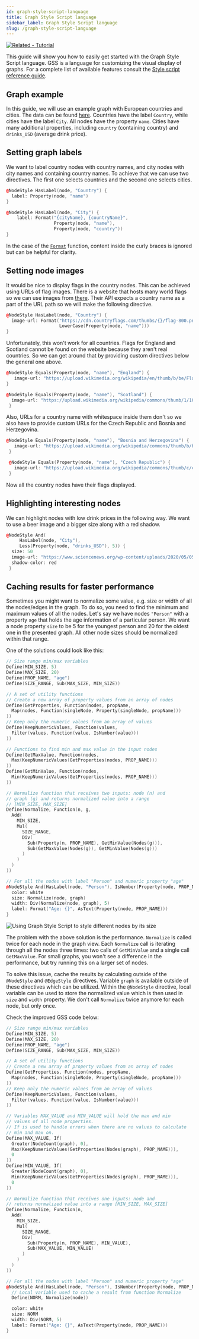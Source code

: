 ```yaml
---
id: graph-style-script-language
title: Graph Style Script language
sidebar_label: Graph Style Script language
slug: /graph-style-script-language
---
```


[![Related - Tutorial](https://img.shields.io/static/v1?label=Related&message=Tutorial&color=008a00&style=for-the-badge)](/memgraph/tutorials/style-your-graphs-in-memgraph-lab)

This guide will show you how to easily get started with the Graph Style Script
language. GSS is a language for customizing the visual display of graphs. For a
complete list of available features consult the [Style script
reference guide](./reference-guide.md).

## Graph example

In this guide, we will use an example graph with European countries and cities.
The data can be found
[here](https://memgraph.com/docs/memgraph/tutorials-overview/backpacking-through-europe).
Countries have the label `Country`, while cities have the label `City`. All
nodes have the property `name`. Cities have many additional properties,
including `country` (containing country) and `drinks_USD` (average drink price).

## Setting graph labels

We want to label country nodes with country names, and city nodes with city
names and containing country names. To achieve that we can use two directives.
The first one selects countries and the second one selects cities.

```cpp
@NodeStyle HasLabel(node, "Country") {
  label: Property(node, "name")
}

@NodeStyle HasLabel(node, "City") {
    label: Format("{cityName}, {countryName}",
                  Property(node, "name"),
                  Property(node, "country"))
}
```

In the case of the [`Format`](gss-functions.md#formatformatstring-val1-val2)
function, content inside the curly braces is ignored but can be helpful for
clarity.

## Setting node images

It would be nice to display flags in the country nodes. This can be achieved
using URLs of flag images. There is a website that hosts many world flags so we
can use images from [there](https://cdn.countryflags.com). Their API expects a
country name as a part of the URL path so we will make the following directive.

```cpp
@NodeStyle HasLabel(node, "Country") {
  image-url: Format("https://cdn.countryflags.com/thumbs/{}/flag-800.png",
                    LowerCase(Property(node, "name")))
}
```

Unfortunately, this won't work for all countries. Flags for England and Scotland
cannot be found on the website because they aren't real countries. So we can get
around that by providing custom directives below the general one above.

```cpp
@NodeStyle Equals(Property(node, "name"), "England") {
   image-url: "https://upload.wikimedia.org/wikipedia/en/thumb/b/be/Flag_of_England.svg/2560px-Flag_of_England.svg.png"
}

@NodeStyle Equals(Property(node, "name"), "Scotland") {
  image-url: "https://upload.wikimedia.org/wikipedia/commons/thumb/1/10/Flag_of_Scotland.svg/1200px-Flag_of_Scotland.svg.png"
 }
```

Also, URLs for a country name with whitespace inside them don't so we also have
to provide custom URLs for the Czech Republic and Bosnia and Herzegovina.

```cpp
@NodeStyle Equals(Property(node, "name"), "Bosnia and Herzegovina") {
   image-url: "https://upload.wikimedia.org/wikipedia/commons/thumb/b/bf/Flag_of_Bosnia_and_Herzegovina.svg/1200px-Flag_of_Bosnia_and_Herzegovina.svg.png"
 }

 @NodeStyle Equals(Property(node, "name"), "Czech Republic") {
   image-url: "https://upload.wikimedia.org/wikipedia/commons/thumb/c/cb/Flag_of_the_Czech_Republic.svg/2560px-Flag_of_the_Czech_Republic.svg.png"
 }
```

Now all the country nodes have their flags displayed.

## Highlighting interesting nodes

We can highlight nodes with low drink prices in the following way. We want to
use a beer image and a bigger size along with a red shadow.

```cpp
@NodeStyle And(
     HasLabel(node, "City"),
     Less(Property(node, "drinks_USD"), 5)) {
  size: 50
  image-url: "https://www.sciencenews.org/wp-content/uploads/2020/05/050620_mt_beer_feat-1028x579.jpg"
  shadow-color: red
 }
```

## Caching results for faster performance

Sometimes you might want to normalize some value, e.g. size or width of all the
nodes/edges in the graph. To do so, you need to find the minimum and maximum values
of all the nodes.
Let's say we have nodes `"Person"` with a property `age` that holds the age information
of a particular person. We want a node property `size` to be 5 for the youngest person
and 20 for the oldest one in the presented graph. All other node sizes should be normalized
within that range.

One of the solutions could look like this:

```cpp
// Size range min/max variables
Define(MIN_SIZE, 5)
Define(MAX_SIZE, 20)
Define(PROP_NAME, "age")
Define(SIZE_RANGE, Sub(MAX_SIZE, MIN_SIZE))

// A set of utility functions
// Create a new array of property values from an array of nodes
Define(GetProperties, Function(nodes, propName,
  Map(nodes, Function(singleNode, Property(singleNode, propName)))
))
// Keep only the numeric values from an array of values
Define(KeepNumericValues, Function(values,
  Filter(values, Function(value, IsNumber(value)))
))

// Functions to find min and max value in the input nodes
Define(GetMaxValue, Function(nodes,
  Max(KeepNumericValues(GetProperties(nodes, PROP_NAME)))
))
Define(GetMinValue, Function(nodes,
  Min(KeepNumericValues(GetProperties(nodes, PROP_NAME)))
))

// Normalize function that receives two inputs: node (n) and
// graph (g) and returns normalized value into a range
// [MIN_SIZE, MAX_SIZE]
Define(Normalize, Function(n, g,
  Add(
    MIN_SIZE,
    Mul(
      SIZE_RANGE,
      Div(
        Sub(Property(n, PROP_NAME), GetMinValue(Nodes(g))),
        Sub(GetMaxValue(Nodes(g)), GetMinValue(Nodes(g)))
      )
    )
  )
))

// For all the nodes with label "Person" and numeric property "age"
@NodeStyle And(HasLabel(node, "Person"), IsNumber(Property(node, PROP_NAME))) {
  color: white
  size: Normalize(node, graph)
  width: Div(Normalize(node, graph), 5)
  label: Format("Age: {}", AsText(Property(node, PROP_NAME)))
}
```

![Using Graph Style Script to style different nodes by its size](../data/caching-results-gss.png)

The problem with the above solution is the performance. `Normalize` is called twice
for each node in the graph view. Each `Normalize` call is iterating through all the
nodes three times: two calls of `GetMinValue` and a single call `GetMaxValue`.
For small graphs, you won't see a difference in the performance, but try running this
on a larger set of nodes.

To solve this issue, cache the results by calculating outside of the `@NodeStyle` and
`@EdgeStyle` directives. Variable `graph` is available outside of these directives which
can be utilized.
Within the `@NodeStyle` directive, local variable can be used to store the normalized
value which is then used in `size` and `width` property. We don't call `Normalize` twice
anymore for each node, but only once.

Check the improved GSS code below:

```cpp
// Size range min/max variables
Define(MIN_SIZE, 5)
Define(MAX_SIZE, 20)
Define(PROP_NAME, "age")
Define(SIZE_RANGE, Sub(MAX_SIZE, MIN_SIZE))

// A set of utility functions
// Create a new array of property values from an array of nodes
Define(GetProperties, Function(nodes, propName,
  Map(nodes, Function(singleNode, Property(singleNode, propName)))
))
// Keep only the numeric values from an array of values
Define(KeepNumericValues, Function(values,
  Filter(values, Function(value, IsNumber(value)))
))

// Variables MAX_VALUE and MIN_VALUE will hold the max and min
// values of all node properties.
// If is used to handle errors when there are no values to calculate
// min and max on.
Define(MAX_VALUE, If(
  Greater(NodeCount(graph), 0),
  Max(KeepNumericValues(GetProperties(Nodes(graph), PROP_NAME))),
  0
))
Define(MIN_VALUE, If(
  Greater(NodeCount(graph), 0),
  Min(KeepNumericValues(GetProperties(Nodes(graph), PROP_NAME))),
  0
))

// Normalize function that receives one inputs: node and
// returns normalized value into a range [MIN_SIZE, MAX_SIZE]
Define(Normalize, Function(n,
  Add(
    MIN_SIZE,
    Mul(
      SIZE_RANGE,
      Div(
        Sub(Property(n, PROP_NAME), MIN_VALUE),
        Sub(MAX_VALUE, MIN_VALUE)
      )
    )
  )
))

// For all the nodes with label "Person" and numeric property "age"
@NodeStyle And(HasLabel(node, "Person"), IsNumber(Property(node, PROP_NAME))) {
  // Local variable used to cache a result from function Normalize
  Define(NORM, Normalize(node))

  color: white
  size: NORM
  width: Div(NORM, 5)
  label: Format("Age: {}", AsText(Property(node, PROP_NAME)))
}
```